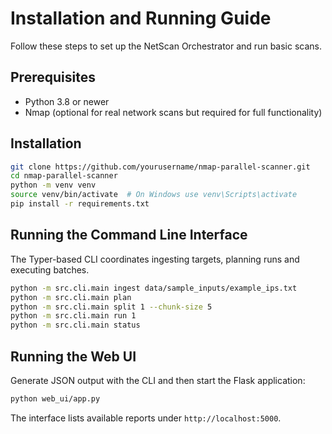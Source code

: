 # Installation and Running Guide

Follow these steps to set up the NetScan Orchestrator and run basic scans.

## Prerequisites
- Python 3.8 or newer
- Nmap (optional for real network scans but required for full functionality)

## Installation
```bash
git clone https://github.com/yourusername/nmap-parallel-scanner.git
cd nmap-parallel-scanner
python -m venv venv
source venv/bin/activate  # On Windows use venv\Scripts\activate
pip install -r requirements.txt
```

## Running the Command Line Interface
The Typer-based CLI coordinates ingesting targets, planning runs and executing batches.

```bash
python -m src.cli.main ingest data/sample_inputs/example_ips.txt
python -m src.cli.main plan
python -m src.cli.main split 1 --chunk-size 5
python -m src.cli.main run 1
python -m src.cli.main status
```

## Running the Web UI
Generate JSON output with the CLI and then start the Flask application:
```bash
python web_ui/app.py
```
The interface lists available reports under `http://localhost:5000`.
